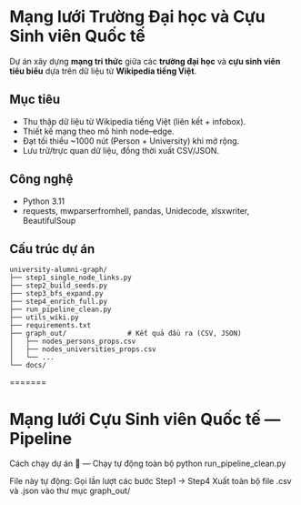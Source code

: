 # Mạng lưới Trường Đại học và Cựu Sinh viên Quốc tế

Dự án xây dựng **mạng tri thức** giữa các **trường đại học** và **cựu sinh viên tiêu biểu** dựa trên dữ liệu từ **Wikipedia tiếng Việt**.  


## Mục tiêu
- Thu thập dữ liệu từ Wikipedia tiếng Việt (liên kết + infobox).
- Thiết kế mạng theo mô hình node–edge.
- Đạt tối thiểu ~1000 nút (Person + University) khi mở rộng.
- Lưu trữ/trực quan dữ liệu, đồng thời xuất CSV/JSON.

## Công nghệ
- Python 3.11
- requests, mwparserfromhell, pandas, Unidecode, xlsxwriter, BeautifulSoup
  
## Cấu trúc dự án
```
university-alumni-graph/
├── step1_single_node_links.py
├── step2_build_seeds.py
├── step3_bfs_expand.py
├── step4_enrich_full.py
├── run_pipeline_clean.py
├── utils_wiki.py
├── requirements.txt
├── graph_out/               # Kết quả đầu ra (CSV, JSON)
│   ├── nodes_persons_props.csv
│   ├── nodes_universities_props.csv
│   └── ...
└── docs/
```

=======
# Mạng lưới Cựu Sinh viên Quốc tế — Pipeline

Cách chạy dự án
🔹 — Chạy tự động toàn bộ
python run_pipeline_clean.py

File này tự động:
Gọi lần lượt các bước Step1 → Step4
Xuất toàn bộ file .csv và .json vào thư mục graph_out/
